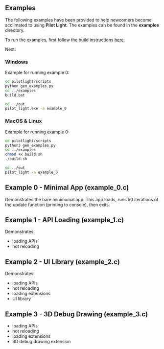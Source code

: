 ## Examples
The following examples have been provided to help newcomers become acclimated to using **Pilot Light**. The examples can be found in the **examples** directory.

To run the examples, first follow the build instructions [here](https://github.com/PilotLightTech/pilotlight/wiki/Building).

Next:

### Windows
Example for running example 0:
```bash
cd pilotlight/scripts
python gen_examples.py
cd ../examples
build.bat

cd ../out
pilot_light.exe -a example_0
```
### MacOS & Linux
Example for running example 0:
```bash
cd pilotlight/scripts
python3 gen_examples.py
cd ../examples
chmod +x build.sh
./build.sh

cd ../out
pilot_light -a example_0 
```

## Example 0 - Minimal App (example_0.c)
Demonstrates the bare minimumal app. This app loads, runs 50 iterations of the update function (printing to console), then exits.

## Example 1 - API Loading (example_1.c)
Demonstrates:
* loading APIs
* hot reloading

## Example 2 - UI Library (example_2.c)
Demonstrates:
* loading APIs
* hot reloading
* loading extensions
* UI library

## Example 3 - 3D Debug Drawing (example_3.c)
* loading APIs
* hot reloading
* loading extensions
* 3D debug drawing extension